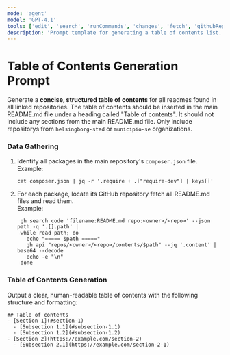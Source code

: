 ```yaml
---
mode: 'agent'
model: 'GPT-4.1'
tools: ['edit', 'search', 'runCommands', 'changes', 'fetch', 'githubRepo']
description: 'Prompt template for generating a table of contents list.'
---
```

# Table of Contents Generation Prompt

Generate a **concise, structured table of contents** for all readmes found in all linked repositories. The table of contents should be inserted in the main README.md file under a heading called "Table of contents". It should not include any sections from the main README.md file. Only include repositorys from `helsingborg-stad` or `municipio-se` organizations.

### **Data Gathering**
1. Identify all packages in the main repository's `composer.json` file.  
   Example:  
   ```
   cat composer.json | jq -r '.require + .["require-dev"] | keys[]'
   ```
2. For each package, locate its GitHub repository fetch all README.md files and read them.  
   Example:  
   ```
    gh search code 'filename:README.md repo:<owner>/<repo>' --json path -q '.[].path' |
    while read path; do
      echo "===== $path ====="
      gh api "repos/<owner>/<repo>/contents/$path" --jq '.content' | base64 --decode
      echo -e "\n"
    done
   ```

### **Table of Contents Generation**
Output a clear, human-readable table of contents with the following structure and formatting:
```
## Table of contents
- [Section 1](#section-1)
  - [Subsection 1.1](#subsection-1.1)
  - [Subsection 1.2](#subsection-1.2)
- [Section 2](https://example.com/section-2)
  - [Subsection 2.1](https://example.com/section-2-1)
```